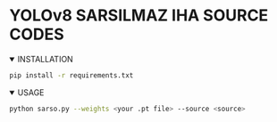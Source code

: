 # YOLOv8 SARSILMAZ IHA SOURCE CODES

<details open>
<summary>INSTALLATION</summary>

```bash
pip install -r requirements.txt
```
<details open>
<summary>USAGE</summary>

```bash
python sarso.py --weights <your .pt file> --source <source> 
```
